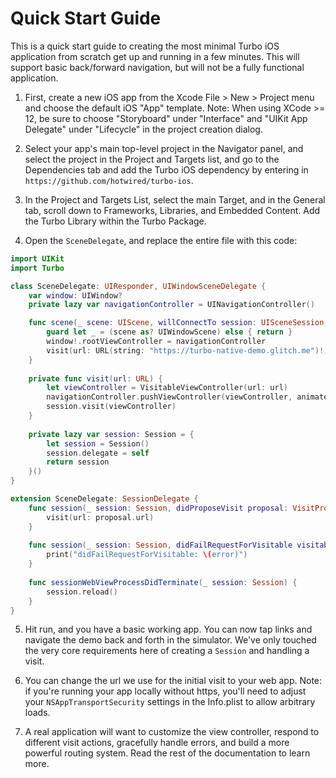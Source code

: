 # Quick Start Guide

This is a quick start guide to creating the most minimal Turbo iOS application from scratch get up and running in a few minutes. This will support basic back/forward navigation, but will not be a fully functional application.

1. First, create a new iOS app from the Xcode File > New > Project menu and choose the default iOS "App" template. Note: When using XCode >= 12, be sure to choose "Storyboard" under "Interface" and "UIKit App Delegate" under "Lifecycle" in the project creation dialog. 

2. Select your app's main top-level project in the Navigator panel, and select the project in the Project and Targets list, and go to the Dependencies tab and add the Turbo iOS dependency by entering in `https://github.com/hotwired/turbo-ios`.

3. In the Project and Targets List, select the main Target, and in the General tab, scroll down to Frameworks, Libraries, and Embedded Content. Add the Turbo Library within the Turbo Package.

4. Open the `SceneDelegate`, and replace the entire file with this code:
```swift
import UIKit
import Turbo

class SceneDelegate: UIResponder, UIWindowSceneDelegate {
    var window: UIWindow?
    private lazy var navigationController = UINavigationController()

    func scene(_ scene: UIScene, willConnectTo session: UISceneSession, options connectionOptions: UIScene.ConnectionOptions) {
        guard let _ = (scene as? UIWindowScene) else { return }
        window!.rootViewController = navigationController
        visit(url: URL(string: "https://turbo-native-demo.glitch.me")!)
    }
    
    private func visit(url: URL) {
        let viewController = VisitableViewController(url: url)
        navigationController.pushViewController(viewController, animated: true)
        session.visit(viewController)
    }
    
    private lazy var session: Session = {
        let session = Session()
        session.delegate = self
        return session
    }()
}

extension SceneDelegate: SessionDelegate {
    func session(_ session: Session, didProposeVisit proposal: VisitProposal) {
        visit(url: proposal.url)
    }
    
    func session(_ session: Session, didFailRequestForVisitable visitable: Visitable, error: Error) {
        print("didFailRequestForVisitable: \(error)")
    }
    
    func sessionWebViewProcessDidTerminate(_ session: Session) {
        session.reload()
    }
}
```

5. Hit run, and you have a basic working app. You can now tap links and navigate the demo back and forth in the simulator. We've only touched the very core requirements here of creating a `Session` and handling a visit.

6. You can change the url we use for the initial visit to your web app. Note: if you're running your app locally without https, you'll need to adjust your `NSAppTransportSecurity` settings in the Info.plist to allow arbitrary loads.

7. A real application will want to customize the view controller, respond to different visit actions, gracefully handle errors, and build a more powerful routing system. Read the rest of the documentation to learn more.
